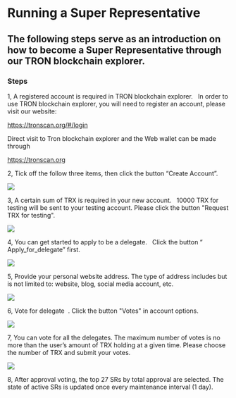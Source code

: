 # Running a Super Representative

## The following steps serve as an introduction on how to become a Super Representative through our TRON blockchain explorer.

### Steps

1, A registered account is required in TRON blockchain explorer.   In order to use TRON blockchain explorer, you will need to register an account, please visit our website:    

   https://tronscan.org/#/login

   Direct visit to Tron blockchain explorer and the Web wallet can be made through

   https://tronscan.org

2, Tick off the follow three items, then click the button “Create Account”.     

![](https://raw.githubusercontent.com/ybhgenius/Documentation/master/images/running_a_delegate/create_account.png)

3, A certain sum of TRX is required in your new account.   10000 TRX for testing will be sent to your testing account. Please click the button "Request TRX for testing".  

![](https://raw.githubusercontent.com/ybhgenius/Documentation/master/images/running_a_delegate/request_for_testing.png)

4, You can get started to apply to be a delegate.   Click the button “ Apply_for_delegate” first.  

![](https://raw.githubusercontent.com/ybhgenius/Documentation/master/images/running_a_delegate/apply_for_super_representative.png)

5, Provide your personal website address. The type of address includes but is not limited to: website, blog, social media account, etc.  

![](https://raw.githubusercontent.com/ybhgenius/Documentation/master/images/running_a_delegate/personal_address.png)

6, Vote for delegate  . Click the button "Votes" in account options.  

![](https://raw.githubusercontent.com/ybhgenius/Documentation/master/images/running_a_delegate/votes.png)

7, You can vote for all the delegates. The maximum number of votes is no more than the user’s amount of TRX holding at a given time. Please choose the number of TRX and submit your votes.  

![](https://raw.githubusercontent.com/ybhgenius/Documentation/master/images/running_a_delegate/submit_vote.png)

8, After approval voting, the top 27 SRs by total approval are selected. The state of active SRs is updated once every maintenance interval (1 day).
